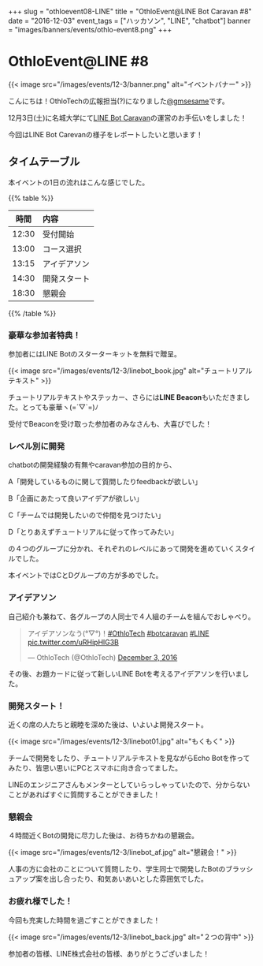+++
slug = "othloevent08-LINE"
title = "OthloEvent@LINE Bot Caravan #8"
date = "2016-12-03"
event_tags = ["ハッカソン", "LINE", "chatbot"]
banner = "images/banners/events/othlo-event8.png"
+++

# OthloEvent@LINE #8

{{< image src="/images/events/12-3/banner.png" alt="イベントバナー" >}}

こんにちは！OthloTechの広報担当(?)になりました[@gmsesame](https://twitter.com/gmsesame)です。

12月3日(土)に名城大学にて[LINE Bot Caravan](http://line-hr.jp/archives/48845196.html)の運営のお手伝いをしました！

今回はLINE Bot Carevanの様子をレポートしたいと思います！

## タイムテーブル
本イベントの1日の流れはこんな感じでした。

{{% table %}}

|時間|内容|
|:----:|:-----|
|12:30|受付開始|
|13:00|コース選択|
|13:15|アイデアソン|
|14:30|開発スタート|
|18:30|懇親会|

{{% /table %}}

### 豪華な参加者特典！

参加者にはLINE Botのスターターキットを無料で贈呈。

{{< image src="/images/events/12-3/linebot_book.jpg" alt="チュートリアルテキスト" >}}

チュートリアルテキストやステッカー、さらには**LINE Beacon**もいただきました。とっても豪華ヽ(=´▽`=)ﾉ

受付でBeaconを受け取った参加者のみなさんも、大喜びでした！

### レベル別に開発

chatbotの開発経験の有無やcaravan参加の目的から、

A「開発しているものに関して質問したりfeedbackが欲しい」

B「企画にあたって良いアイデアが欲しい」

C「チームでは開発したいので仲間を見つけたい」

D「とりあえずチュートリアルに従って作ってみたい」

の４つのグループに分かれ、それぞれのレベルにあって開発を進めていくスタイルでした。

本イベントではCとDグループの方が多めでした。


### アイデアソン

自己紹介も兼ねて、各グループの人同士で４人組のチームを組んでおしゃべり。

<blockquote class="twitter-tweet" data-lang="en"><p lang="ja" dir="ltr">アイデアソンなう(°▽°)！<a href="https://twitter.com/hashtag/OthloTech?src=hash">#OthloTech</a> <a href="https://twitter.com/hashtag/botcaravan?src=hash">#botcaravan</a>  <a href="https://twitter.com/hashtag/LINE?src=hash">#LINE</a> <a href="https://t.co/uRHipHlG3B">pic.twitter.com/uRHipHlG3B</a></p>&mdash; OthloTech (@OthloTech) <a href="https://twitter.com/OthloTech/status/804910462781394944">December 3, 2016</a></blockquote>
<script async src="//platform.twitter.com/widgets.js" charset="utf-8"></script>

その後、お題カードに従って新しいLINE Botを考えるアイデアソンを行いました。

### 開発スタート！

近くの席の人たちと親睦を深めた後は、いよいよ開発スタート。

{{< image src="/images/events/12-3/linebot01.jpg" alt="もくもく" >}}

チームで開発をしたり、チュートリアルテキストを見ながらEcho Botを作ってみたり、皆思い思いにPCとスマホに向き合ってました。

LINEのエンジニアさんもメンターとしていらっしゃっていたので、分からないことがあればすぐに質問することができました！

### 懇親会
４時間近くBotの開発に尽力した後は、お待ちかねの懇親会。

{{< image src="/images/events/12-3/linebot_af.jpg" alt="懇親会！" >}}

人事の方に会社のことについて質問したり、学生同士で開発したBotのブラッシュアップ案を出し合ったり、和気あいあいとした雰囲気でした。


### お疲れ様でした！
今回も充実した時間を過ごすことができました！

{{< image src="/images/events/12-3/linebot_back.jpg" alt="２つの背中" >}}

参加者の皆様、LINE株式会社の皆様、ありがとうございました！